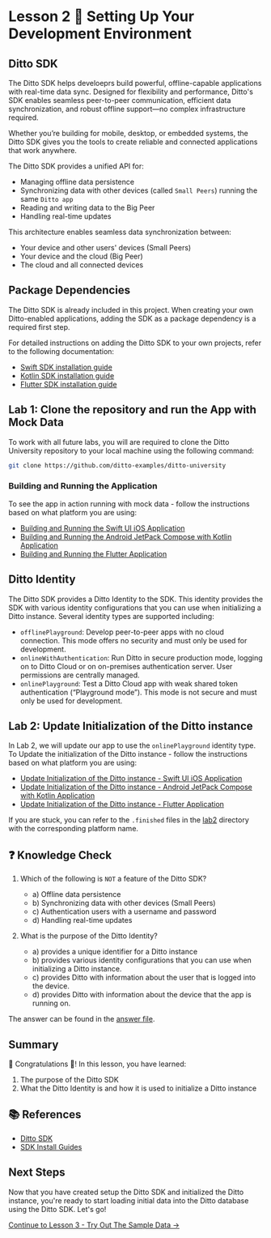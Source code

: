# Lesson 2 🚀 Setting Up Your Development Environment

## Ditto SDK

The Ditto SDK helps develoeprs build powerful, offline-capable applications with real-time data sync. Designed for flexibility and performance, Ditto's SDK enables seamless peer-to-peer communication, efficient data synchronization, and robust offline support—no complex infrastructure required.

Whether you’re building for mobile, desktop, or embedded systems, the Ditto SDK gives you the tools to create reliable and connected applications that work anywhere.

The Ditto SDK provides a unified API for:

- Managing offline data persistence
- Synchronizing data with other devices (called `Small Peers`) running the same `Ditto app`
- Reading and writing data to the Big Peer
- Handling real-time updates

This architecture enables seamless data synchronization between:
- Your device and other users' devices (Small Peers)
- Your device and the cloud (Big Peer)
- The cloud and all connected devices

## Package Dependencies

The Ditto SDK is already included in this project. When creating your own Ditto-enabled applications, adding the SDK as a package dependency is a required first step.

For detailed instructions on adding the Ditto SDK to your own projects, refer to the following documentation:
- [Swift SDK installation guide](https://docs.ditto.live/sdk/latest/install-guides/swift#installing-package-dependencies)
- [Kotlin SDK installation guide](https://docs.ditto.live/sdk/latest/install-guides/kotlin#installing-package-dependencies)
- [Flutter SDK installation guide](https://docs.ditto.live/sdk/latest/install-guides/flutter#installing-package-dependencies)

## Lab 1: Clone the repository and run the App with Mock Data

To work with all future labs, you will are required to clone the Ditto University repository to your local machine using the following command:

```bash
git clone https://github.com/ditto-examples/ditto-university
```

### Building and Running the Application

To see the app in action running with mock data - follow the instructions based on what platform you are using:

- [Building and Running the Swift UI iOS Application](lab1/swift.md)
- [Building and Running the Android JetPack Compose with Kotlin Application](lab1/android.md)
- [Building and Running the Flutter Application](lab1/flutter.md)

## Ditto Identity

The Ditto SDK provides a Ditto Identity to the SDK.  This identity provides the SDK with various identity configurations that you can use when initializing a Ditto instance. Several identity types are supported including:
- `offlinePlayground`: Develop peer-to-peer apps with no cloud connection. This mode offers no security and must only be used for development.
- `onlineWithAuthentication`: Run Ditto in secure production mode, logging on to Ditto Cloud or on on-premises authentication server. User permissions are centrally managed.
- `onlinePlayground`: Test a Ditto Cloud app with weak shared token authentication (“Playground mode”). This mode is not secure and must only be used for development.

## Lab 2: Update Initialization of the Ditto instance

In Lab 2, we will update our app to use the `onlinePlayground` identity type.  To Update the initialization of the Ditto instance - follow the instructions based on what platform you are using:

- [Update Initialization of the Ditto instance - Swift UI iOS Application](lab2/swift.md)
- [Update Initialization of the Ditto instance - Android JetPack Compose with Kotlin Application](lab2/android.md)
- [Update Initialization of the Ditto instance - Flutter Application](lab2/flutter.md)

If you are stuck, you can refer to the `.finished` files in the [lab2](./lab2) directory with the corresponding platform name. 

## ❓ Knowledge Check 

1. Which of the following is `NOT` a feature of the Ditto SDK? 
   - a) Offline data persistence
   - b) Synchronizing data with other devices (Small Peers)
   - c) Authentication users with a username and password
   - d) Handling real-time updates

2. What is the purpose of the Ditto Identity? 
   - a) provides a unique identifier for a Ditto instance
   - b) provides various identity configurations that you can use when initializing a Ditto instance. 
   - c) provides Ditto with information about the user that is logged into the device. 
   - d) provides Ditto with information about the device that the app is running on. 

The answer can be found in the [answer file](.answer).

## Summary

🎉 Congratulations 🙌! In this lesson, you have learned:
1. The purpose of the Ditto SDK 
2. What the Ditto Identity is and how it is used to initialize a Ditto instance


## 📚 References

- [Ditto SDK](https://docs.ditto.live/sdk/overview)
- [SDK Install Guides](https://docs.ditto.live/sdk/latest/install-guides/install-guides)

## Next Steps

Now that you have created setup the Ditto SDK and initialized the Ditto instance, you're ready to start loading initial data into the Ditto database using the Ditto SDK. Let's go!

[Continue to Lesson 3 - Try Out The Sample Data →](../lesson_3/README.md)